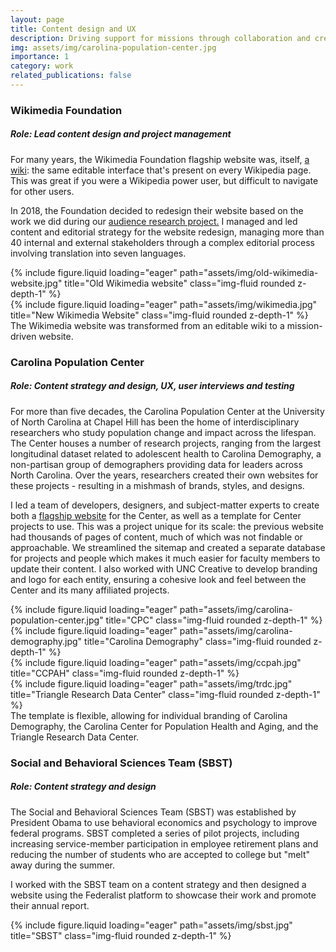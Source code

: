 ```yaml
---
layout: page
title: Content design and UX
description: Driving support for missions through collaboration and creativity 
img: assets/img/carolina-population-center.jpg
importance: 1
category: work
related_publications: false
---
```


<p><h3>Wikimedia Foundation</h3><p>
    <p><h5><b>Role:</b> Lead content design and project management</h5><p>

For many years, the Wikimedia Foundation flagship website was, itself, <a href="https://web.archive.org/web/20170202082715/https://wikimediafoundation.org/wiki/Home">a wiki</a>: the same editable interface that's present on every Wikipedia page. This was great if you were a Wikipedia power user, but difficult to navigate for other users.<p>

In 2018, the Foundation decided to redesign their website based on the work we did during our <a href="https://meta.wikimedia.org/wiki/Wikimedia_Foundation/Communications/Audience_research">audience research project.</a> I managed and led content and editorial strategy for the website redesign, managing more than 40 internal and external stakeholders through a complex editorial process involving translation into seven languages.

<div class="row">
    <div class="col-sm mt-3 mt-md-0">
        {% include figure.liquid loading="eager" path="assets/img/old-wikimedia-website.jpg" title="Old Wikimedia website" class="img-fluid rounded z-depth-1" %}
    </div>
</div>

<div class="row">
    <div class="col-sm mt-3 mt-md-0">
        {% include figure.liquid loading="eager" path="assets/img/wikimedia.jpg" title="New Wikimedia Website" class="img-fluid rounded z-depth-1" %}
    </div>
</div>
<div class="caption">
    The Wikimedia website was transformed from an editable wiki to a mission-driven website.
</div>


<p><h3>Carolina Population Center</h3><p>
    <p><h5><b>Role:</b> Content strategy and design, UX, user interviews and testing</h5><p>


For more than five decades, the Carolina Population Center at the University of North Carolina at Chapel Hill has been the home of interdisciplinary researchers who study population change and impact across the lifespan. The Center houses a number of research projects, ranging from the largest longitudinal dataset related to adolescent health to Carolina Demography, a non-partisan group of demographers providing data for leaders across North Carolina. Over the years, researchers created their own websites for these projects - resulting in a mishmash of brands, styles, and designs.<p>

I led a team of developers, designers, and subject-matter experts to create both a <a href="https://www.cpc.unc.edu/">flagship website</a> for the Center, as well as a template for Center projects to use. This was a project unique for its scale: the previous website had thousands of pages of content, much of which was not findable or approachable. We streamlined the sitemap and created a separate database for projects and people which makes it much easier for faculty members to update their content. I also worked with UNC Creative to develop branding and logo for each entity, ensuring a cohesive look and feel between the Center and its many affiliated projects. 

<div class="row">
    <div class="col-sm mt-3 mt-md-0">
        {% include figure.liquid loading="eager" path="assets/img/carolina-population-center.jpg" title="CPC" class="img-fluid rounded z-depth-1" %}
    </div>
</div>

<div class="row">
    <div class="col-sm mt-3 mt-md-0">
        {% include figure.liquid loading="eager" path="assets/img/carolina-demography.jpg" title="Carolina Demography" class="img-fluid rounded z-depth-1" %}
    </div>
    <div class="col-sm mt-3 mt-md-0">
        {% include figure.liquid loading="eager" path="assets/img/ccpah.jpg" title="CCPAH" class="img-fluid rounded z-depth-1" %}
    </div>
    <div class="col-sm mt-3 mt-md-0">
        {% include figure.liquid loading="eager" path="assets/img/trdc.jpg" title="Triangle Research Data Center" class="img-fluid rounded z-depth-1" %}
    </div>
</div>
<div class="caption">
    The template is flexible, allowing for individual branding of Carolina Demography, the Carolina Center for Population Health and Aging, and the Triangle Research Data Center.
</div>

<p><h3>Social and Behavioral Sciences Team (SBST)</h3><p>
    <p><h5><b>Role:</b> Content strategy and design</h5><p>

The Social and Behavioral Sciences Team (SBST) was established by President Obama to use behavioral economics and psychology to improve federal programs. SBST completed a series of pilot projects, including increasing service-member participation in employee retirement plans and reducing the number of students who are accepted to college but "melt" away during the summer.<p>

I worked with the SBST team on a content strategy and then designed a website using the Federalist platform to showcase their work and promote their annual report. 

<div class="row">
    <div class="col-sm mt-3 mt-md-0">
        {% include figure.liquid loading="eager" path="assets/img/sbst.jpg" title="SBST" class="img-fluid rounded z-depth-1" %}
    </div>
</div>
